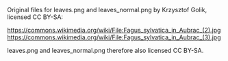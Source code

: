 Original files for leaves.png and leaves_normal.png by Krzysztof Golik, licensed CC BY-SA:

https://commons.wikimedia.org/wiki/File:Fagus_sylvatica_in_Aubrac_(2).jpg
https://commons.wikimedia.org/wiki/File:Fagus_sylvatica_in_Aubrac_(3).jpg

leaves.png and leaves_normal.png therefore also licensed CC BY-SA.
